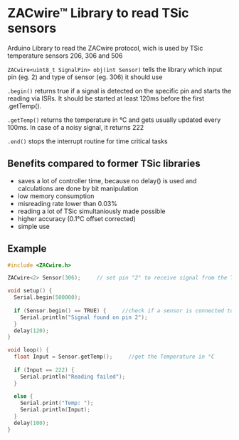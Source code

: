 # ZACwire™ Library to read TSic sensors
Arduino Library to read the ZACwire protocol, wich is used by TSic temperature sensors 206, 306 and 506

`ZACwire<uint8_t SignalPin> obj(int Sensor)` tells the library which input pin (eg. 2) and type of sensor (eg. 306) it should use

`.begin()` returns true if a signal is detected on the specific pin and starts the reading via ISRs. It should be started at least 120ms before the first .getTemp().

`.getTemp()` returns the temperature in °C and gets usually updated every 100ms. In case of a noisy signal, it returns 222

`.end()` stops the interrupt routine for time critical tasks

## Benefits compared to former TSic libraries
- saves a lot of controller time, because no delay() is used and calculations are done by bit manipulation
- low memory consumption
- misreading rate lower than 0.03%
- reading a lot of TSic simultaniously made possible
- higher accuracy (0.1°C offset corrected)
- simple use


## Example
```c++
#include <ZACwire.h>

ZACwire<2> Sensor(306);		// set pin "2" to receive signal from the TSic "306"

void setup() {
  Serial.begin(500000);
  
  if (Sensor.begin() == TRUE) {     //check if a sensor is connected to the pin
    Serial.println("Signal found on pin 2");
  }
  delay(120);
}

void loop() {
  float Input = Sensor.getTemp();     //get the Temperature in °C
  
  if (Input == 222) {
    Serial.println("Reading failed");
  }
  
  else {
    Serial.print("Temp: ");
    Serial.println(Input);
  }
  delay(100);
}
```
